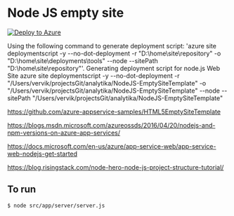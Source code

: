 # Node JS empty site
[![Deploy to Azure](http://azuredeploy.net/deploybutton.png)](https://azuredeploy.net/)

Using the following command to generate deployment script: 'azure site deploymentscript -y --no-dot-deployment -r "D:\home\site\repository" -o "D:\home\site\deployments\tools" --node --sitePath "D:\home\site\repository"'.
Generating deployment script for node.js Web Site
azure site deploymentscript -y --no-dot-deployment -r "/Users/vervik/projectsGit/analytika/NodeJS-EmptySiteTemplate" -o "/Users/vervik/projectsGit/analytika/NodeJS-EmptySiteTemplate" --node --sitePath "/Users/vervik/projectsGit/analytika/NodeJS-EmptySiteTemplate"

https://github.com/azure-appservice-samples/HTML5EmptySiteTemplate

https://blogs.msdn.microsoft.com/azureossds/2016/04/20/nodejs-and-npm-versions-on-azure-app-services/

https://docs.microsoft.com/en-us/azure/app-service-web/app-service-web-nodejs-get-started

https://blog.risingstack.com/node-hero-node-js-project-structure-tutorial/

## To run

    $ node src/app/server/server.js
